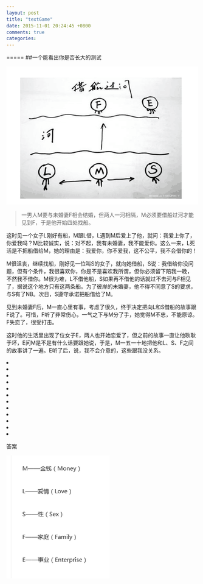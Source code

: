 ```yaml
---
layout: post
title: "textGame"
date: 2015-11-01 20:24:45 +0800
comments: true
categories: 
---
```

=====
##一个能看出你是否长大的测试

![Alt text](../images/2015image1.png)

>一男人M要与未婚妻F相会结婚，但两人一河相隔，M必须要借船过河才能见到F，于是他开始四处找船。

 这时见一个女子L刚好有船，M跟L借，L遇到M后爱上了他，就问：我爱上你了，你爱我吗？M比较诚实，说：对不起，我有未婚妻，我不能爱你。这么一来，L死活是不把船借给M，她的理由是：我爱你，你不爱我，这不公平，我不会借你的！

M很沮丧，继续找船，刚好见一位叫S的女子，就向她借船，S说：我借给你没问题，但有个条件，我很喜欢你，你是不是喜欢我所谓，但你必须留下陪我一晚， 不然我不借你。M很为难，L不借他船，S如果再不借他的话就过不去河与F相见了，据说这个地方只有这两条船。为了彼岸的未婚妻，他不得不同意了S的要求， 与S有了NB。次日，S遵守承诺把船借给了M。

 见到未婚妻F后，M一直心里有事，考虑了很久，终于决定把向L和S借船的故事跟F说了。可惜，F听了非常伤心，一气之下与M分了手，她觉得M不忠，不能原谅。F失恋了，很受打击。

 这时他的生活里出现了位女子E，两人也开始恋爱了，但之前的故事一直让他耿耿于坏，E问M是不是有什么话要跟她说，于是，M一五一十地把他和L、S、F之间的故事讲了一遍。E听了后，说，我不会介意的，这些跟我没关系。

 <li>

  <li>

   <li>

   <li>

   <li>

   <li>

   <li>

   <li>

 <li>

   <li>

   <li>
    <li>
 

 <p>答案

![Alt text](../images/2015image2.png)